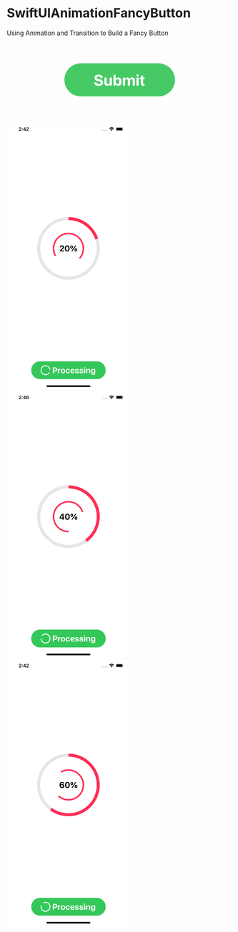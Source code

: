 # SwiftUIAnimationFancyButton

Using Animation and Transition to Build a Fancy Button

<img src="https://github.com/obadasemary/SwiftUIAnimationFancyButton/blob/master/swiftui-animation-16.gif" alt="HTML5 Icon">

<img src="https://github.com/obadasemary/SwiftUIAnimationFancyButton/blob/master/Simulator%20Screen%20Shot%20-%20iPhone%2011%20Pro%20Max%20-%202020-08-31%20at%2002.42.05.png" alt="HTML5 Icon" width="276" height="598"><img src="https://github.com/obadasemary/SwiftUIAnimationFancyButton/blob/master/Simulator%20Screen%20Shot%20-%20iPhone%2011%20Pro%20Max%20-%202020-08-31%20at%2002.46.33.png" alt="HTML5 Icon" width="276" height="598"><img src="https://github.com/obadasemary/SwiftUIAnimationFancyButton/blob/master/Simulator%20Screen%20Shot%20-%20iPhone%2011%20Pro%20Max%20-%202020-08-31%20at%2002.42.07.png" alt="HTML5 Icon" width="276" height="598">
